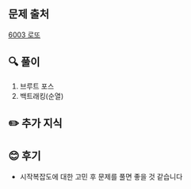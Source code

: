 ## 문제 출처

<a href="https://www.acmicpc.net/problem/6603" rel="nofollow">6003 로또</a>

## 🔍 풀이
1. 브루트 포스
2. 백트래킹(순열)

## ✏️ 추가 지식

## 😊 후기
- 시작복잡도에 대한 고민 후 문제를 풀면 좋을 것 같습니다
